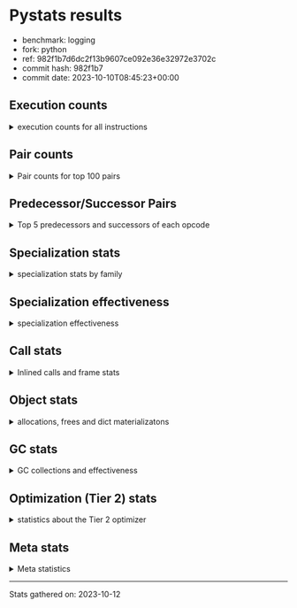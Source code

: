 
# Pystats results

- benchmark: logging
- fork: python
- ref: 982f1b7d6dc2f13b9607ce092e36e32972e3702c
- commit hash: 982f1b7
- commit date: 2023-10-10T08:45:23+00:00

## Execution counts

<details>
<summary> execution counts for all instructions </summary>

|Name | Count | Self | Cumulative | Miss ratio | 
|---|---:|---:|---:|---:|
| LOAD_FAST | 435,611,640 | 22.6% | 22.6% |  |
| POP_JUMP_IF_FALSE | 126,566,580 | 6.6% | 29.2% |  |
| RESUME_CHECK | 122,266,140 | 6.3% | 35.5% |  |
| LOAD_ATTR_INSTANCE_VALUE | 116,145,000 | 6.0% | 41.6% | 1.1% |
| TO_BOOL_BOOL | 108,748,800 | 5.6% | 47.2% |  |
| LOAD_ATTR_METHOD_WITH_VALUES | 101,990,400 | 5.3% | 52.5% |  |
| LOAD_GLOBAL_MODULE | 93,389,700 | 4.9% | 57.4% |  |
| CALL_PY_EXACT_ARGS | 77,414,580 | 4.0% | 61.4% |  |
| RETURN_VALUE | 73,113,960 | 3.8% | 65.2% |  |
| STORE_FAST | 59,966,340 | 3.1% | 68.3% |  |
| CALL | 56,540,480 | 2.9% | 71.2% |  |
| POP_TOP | 56,525,520 | 2.9% | 74.2% |  |
| LOAD_CONST | 50,381,160 | 2.6% | 76.8% |  |
| RETURN_CONST | 49,152,180 | 2.6% | 79.3% |  |
| NOP | 46,694,580 | 2.4% | 81.8% |  |
| BINARY_SUBSCR_DICT | 41,779,200 | 2.2% | 83.9% |  |
| LOAD_FAST_LOAD_FAST | 35,020,800 | 1.8% | 85.8% |  |
| LOAD_ATTR_MODULE | 29,491,680 | 1.5% | 87.3% |  |
| STORE_ATTR_INSTANCE_VALUE | 27,033,600 | 1.4% | 88.7% |  |
| LOAD_ATTR | 19,666,260 | 1.0% | 89.7% |  |
| PUSH_NULL | 14,746,500 | 0.8% | 90.5% |  |
| LOAD_GLOBAL_BUILTIN | 14,745,960 | 0.8% | 91.2% |  |
| POP_JUMP_IF_TRUE | 13,516,800 | 0.7% | 92.0% |  |
| COMPARE_OP_INT | 11,673,780 | 0.6% | 92.6% |  |
| TO_BOOL_NONE | 11,059,200 | 0.6% | 93.1% |  |
| LOAD_ATTR_METHOD_NO_DICT | 8,601,720 | 0.4% | 93.6% |  |
| JUMP_BACKWARD | 7,741,440 | 0.4% | 94.0% |  |
| BINARY_OP | 6,760,260 | 0.4% | 94.3% |  |
| COPY | 6,144,000 | 0.3% | 94.7% |  |
| CALL_BUILTIN_FAST_WITH_KEYWORDS | 6,144,000 | 0.3% | 95.0% |  |
| CALL_ISINSTANCE | 5,529,600 | 0.3% | 95.3% |  |
| TO_BOOL_ALWAYS_TRUE | 4,915,200 | 0.3% | 95.5% |  |
| POP_JUMP_IF_NOT_NONE | 4,915,200 | 0.3% | 95.8% |  |
| JUMP_FORWARD | 4,915,200 | 0.3% | 96.0% |  |
| FOR_ITER_LIST | 4,915,200 | 0.3% | 96.3% |  |
| COMPARE_OP_STR | 4,915,200 | 0.3% | 96.5% |  |
| BINARY_SLICE | 4,915,200 | 0.3% | 96.8% |  |
| BINARY_OP_ADD_INT | 4,915,200 | 0.3% | 97.0% |  |
| CALL_BUILTIN_FAST | 4,300,800 | 0.2% | 97.3% |  |
| FOR_ITER_RANGE | 4,055,220 | 0.2% | 97.5% |  |
| CALL_METHOD_DESCRIPTOR_FAST | 3,686,760 | 0.2% | 97.7% |  |
| GET_ITER | 3,686,580 | 0.2% | 97.9% |  |
| POP_JUMP_IF_NONE | 3,686,400 | 0.2% | 98.1% |  |
| BUILD_TUPLE | 3,686,400 | 0.2% | 98.2% |  |
| INTERPRETER_EXIT | 3,072,000 | 0.2% | 98.4% |  |
| TO_BOOL | 2,458,240 | 0.1% | 98.5% |  |
| LOAD_ATTR_METHOD_LAZY_DICT | 2,458,140 | 0.1% | 98.7% |  |
| STORE_FAST_STORE_FAST | 2,457,600 | 0.1% | 98.8% |  |
| LOAD_ATTR_NONDESCRIPTOR_WITH_VALUES | 2,457,600 | 0.1% | 98.9% |  |
| BEFORE_WITH | 2,457,600 | 0.1% | 99.0% |  |
| BINARY_SUBSCR_TUPLE_INT | 1,843,200 | 0.1% | 99.1% |  |
| CALL_METHOD_DESCRIPTOR_NOARGS | 1,252,620 | 0.1% | 99.2% | 100.0% |
| CALL_FUNCTION_EX | 1,229,160 | 0.1% | 99.3% |  |
| BINARY_OP_SUBTRACT_FLOAT | 1,228,980 | 0.1% | 99.3% |  |
| UNPACK_SEQUENCE_TUPLE | 1,228,800 | 0.1% | 99.4% |  |
| TO_BOOL_STR | 1,228,800 | 0.1% | 99.5% |  |
| LOAD_ATTR_PROPERTY | 1,228,800 | 0.1% | 99.5% |  |
| DICT_MERGE | 1,228,800 | 0.1% | 99.6% |  |
| CONTAINS_OP | 1,228,800 | 0.1% | 99.6% |  |
| CALL_STR_1 | 1,228,800 | 0.1% | 99.7% |  |
| CALL_METHOD_DESCRIPTOR_O | 1,228,800 | 0.1% | 99.8% |  |
| BUILD_MAP | 1,228,800 | 0.1% | 99.8% |  |
| BINARY_OP_SUBTRACT_INT | 1,228,800 | 0.1% | 99.9% |  |
| BINARY_OP_ADD_UNICODE | 1,228,800 | 0.1% | 100.0% |  |
| CALL_LEN | 614,580 | 0.0% | 100.0% |  |
| LOAD_DEREF | 540 | 0.0% | 100.0% |  |
| LOAD_GLOBAL | 500 | 0.0% | 100.0% |  |
| LIST_EXTEND | 180 | 0.0% | 100.0% |  |
| COPY_FREE_VARS | 180 | 0.0% | 100.0% |  |
| CALL_INTRINSIC_1 | 180 | 0.0% | 100.0% |  |
| CALL_BUILTIN_CLASS | 180 | 0.0% | 100.0% |  |
| BUILD_LIST | 180 | 0.0% | 100.0% |  |
| CALL_METHOD_DESCRIPTOR_FAST_WITH_KEYWORDS | 120 | 0.0% | 100.0% |  |
| BINARY_OP_MULTIPLY_INT | 120 | 0.0% | 100.0% |  |
| COMPARE_OP | 60 | 0.0% | 100.0% |  |


</details>

## Pair counts

<details>
<summary> Pair counts for top 100 pairs </summary>

|Pair | Count | Self | Cumulative | 
|---|---:|---:|---:|
| LOAD_FAST LOAD_ATTR_INSTANCE_VALUE | 115,507,200 | 6.0% | 6.0% |
| LOAD_FAST LOAD_ATTR_METHOD_WITH_VALUES | 99,532,800 | 5.2% | 11.2% |
| RESUME_CHECK LOAD_FAST | 98,304,180 | 5.1% | 16.3% |
| TO_BOOL_BOOL POP_JUMP_IF_FALSE | 97,689,600 | 5.1% | 21.3% |
| CALL_PY_EXACT_ARGS RESUME_CHECK | 77,414,580 | 4.0% | 25.4% |
| LOAD_ATTR_METHOD_WITH_VALUES LOAD_FAST | 54,681,600 | 2.8% | 28.2% |
| LOAD_FAST CALL | 46,080,160 | 2.4% | 30.6% |
| RETURN_CONST POP_TOP | 45,465,780 | 2.4% | 33.0% |
| RETURN_VALUE TO_BOOL_BOOL | 45,465,600 | 2.4% | 35.3% |
| NOP LOAD_FAST | 44,236,800 | 2.3% | 37.6% |
| POP_JUMP_IF_FALSE RETURN_CONST | 43,008,000 | 2.2% | 39.9% |
| LOAD_ATTR_INSTANCE_VALUE TO_BOOL_BOOL | 43,008,000 | 2.2% | 42.1% |
| LOAD_ATTR_INSTANCE_VALUE LOAD_FAST | 43,008,000 | 2.2% | 44.3% |
| POP_JUMP_IF_FALSE NOP | 41,779,200 | 2.2% | 46.5% |
| LOAD_GLOBAL_MODULE CALL_PY_EXACT_ARGS | 41,779,200 | 2.2% | 48.7% |
| BINARY_SUBSCR_DICT RETURN_VALUE | 41,779,200 | 2.2% | 50.8% |
| POP_TOP LOAD_FAST | 41,410,740 | 2.2% | 53.0% |
| LOAD_FAST BINARY_SUBSCR_DICT | 40,550,400 | 2.1% | 55.1% |
| LOAD_ATTR_METHOD_WITH_VALUES LOAD_GLOBAL_MODULE | 40,550,400 | 2.1% | 57.2% |
| CALL RESUME_CHECK | 40,550,400 | 2.1% | 59.3% |
| STORE_FAST LOAD_FAST | 39,076,140 | 2.0% | 61.3% |
| POP_JUMP_IF_FALSE LOAD_FAST | 25,190,580 | 1.3% | 62.6% |
| LOAD_GLOBAL_MODULE LOAD_ATTR_MODULE | 22,733,100 | 1.2% | 63.8% |
| LOAD_FAST CALL_PY_EXACT_ARGS | 22,118,520 | 1.1% | 65.0% |
| RESUME_CHECK LOAD_GLOBAL_MODULE | 16,588,920 | 0.9% | 65.8% |
| LOAD_FAST LOAD_ATTR | 15,974,580 | 0.8% | 66.7% |
| LOAD_FAST STORE_ATTR_INSTANCE_VALUE | 14,745,600 | 0.8% | 67.4% |
| LOAD_ATTR_MODULE PUSH_NULL | 13,517,280 | 0.7% | 68.1% |
| LOAD_FAST LOAD_CONST | 12,902,520 | 0.7% | 68.8% |
| LOAD_FAST_LOAD_FAST STORE_ATTR_INSTANCE_VALUE | 12,288,000 | 0.6% | 69.4% |
| LOAD_GLOBAL_BUILTIN LOAD_FAST | 11,059,560 | 0.6% | 70.0% |
| TO_BOOL_NONE POP_JUMP_IF_FALSE | 11,059,200 | 0.6% | 70.6% |
| TO_BOOL_BOOL POP_JUMP_IF_TRUE | 11,059,200 | 0.6% | 71.2% |
| RETURN_VALUE STORE_FAST | 11,059,200 | 0.6% | 71.7% |
| STORE_ATTR_INSTANCE_VALUE LOAD_FAST_LOAD_FAST | 9,830,400 | 0.5% | 72.2% |
| COMPARE_OP_INT POP_JUMP_IF_FALSE | 9,216,180 | 0.5% | 72.7% |
| LOAD_FAST RETURN_VALUE | 8,601,780 | 0.4% | 73.2% |
| LOAD_CONST COMPARE_OP_INT | 7,987,240 | 0.4% | 73.6% |
| STORE_FAST LOAD_GLOBAL_MODULE | 7,372,960 | 0.4% | 74.0% |
| STORE_ATTR_INSTANCE_VALUE LOAD_GLOBAL_MODULE | 7,372,800 | 0.4% | 74.3% |
| LOAD_FAST STORE_FAST | 7,372,800 | 0.4% | 74.7% |
| LOAD_CONST STORE_FAST | 7,372,800 | 0.4% | 75.1% |
| LOAD_CONST LOAD_FAST | 7,372,800 | 0.4% | 75.5% |
| LOAD_ATTR_MODULE LOAD_ATTR_MODULE | 6,758,400 | 0.4% | 75.8% |
| PUSH_NULL LOAD_FAST | 6,144,360 | 0.3% | 76.2% |
| RETURN_VALUE RETURN_VALUE | 6,144,180 | 0.3% | 76.5% |
| POP_TOP RETURN_CONST | 6,144,180 | 0.3% | 76.8% |
| LOAD_GLOBAL_MODULE LOAD_FAST | 6,144,180 | 0.3% | 77.1% |
| POP_JUMP_IF_TRUE LOAD_FAST | 6,144,000 | 0.3% | 77.4% |
| LOAD_FAST_LOAD_FAST LOAD_FAST_LOAD_FAST | 6,144,000 | 0.3% | 77.8% |
| LOAD_FAST LOAD_GLOBAL_MODULE | 6,144,000 | 0.3% | 78.1% |
| LOAD_FAST CALL_BUILTIN_FAST_WITH_KEYWORDS | 6,144,000 | 0.3% | 78.4% |
| LOAD_ATTR_MODULE LOAD_FAST | 6,144,000 | 0.3% | 78.7% |
| LOAD_ATTR_METHOD_NO_DICT LOAD_FAST | 6,144,000 | 0.3% | 79.0% |
| LOAD_ATTR STORE_FAST | 6,144,000 | 0.3% | 79.4% |
| CALL_ISINSTANCE TO_BOOL_BOOL | 5,529,600 | 0.3% | 79.6% |
| POP_TOP JUMP_BACKWARD | 5,283,840 | 0.3% | 79.9% |
| CALL STORE_FAST | 4,915,380 | 0.3% | 80.2% |
| STORE_FAST LOAD_FAST_LOAD_FAST | 4,915,200 | 0.3% | 80.4% |
| RETURN_VALUE LOAD_FAST | 4,915,200 | 0.3% | 80.7% |
| POP_JUMP_IF_NOT_NONE LOAD_FAST | 4,915,200 | 0.3% | 80.9% |
| POP_JUMP_IF_FALSE LOAD_GLOBAL_MODULE | 4,915,200 | 0.3% | 81.2% |
| LOAD_GLOBAL_MODULE TO_BOOL_BOOL | 4,915,200 | 0.3% | 81.5% |
| LOAD_FAST TO_BOOL_NONE | 4,915,200 | 0.3% | 81.7% |
| LOAD_FAST POP_JUMP_IF_NOT_NONE | 4,915,200 | 0.3% | 82.0% |
| LOAD_CONST LOAD_CONST | 4,915,200 | 0.3% | 82.2% |
| LOAD_CONST BINARY_OP_ADD_INT | 4,915,200 | 0.3% | 82.5% |
| LOAD_ATTR_METHOD_WITH_VALUES CALL_PY_EXACT_ARGS | 4,915,200 | 0.3% | 82.7% |
| LOAD_ATTR_INSTANCE_VALUE TO_BOOL_NONE | 4,915,200 | 0.3% | 83.0% |
| COPY TO_BOOL_BOOL | 4,915,200 | 0.3% | 83.2% |
| JUMP_BACKWARD FOR_ITER_RANGE | 4,055,040 | 0.2% | 83.4% |
| FOR_ITER_RANGE STORE_FAST | 4,055,040 | 0.2% | 83.7% |
| LOAD_ATTR LOAD_ATTR | 3,691,400 | 0.2% | 83.9% |
| PUSH_NULL CALL | 3,686,940 | 0.2% | 84.0% |
| LOAD_CONST BINARY_OP | 3,686,440 | 0.2% | 84.2% |
| TO_BOOL_ALWAYS_TRUE POP_JUMP_IF_FALSE | 3,686,400 | 0.2% | 84.4% |
| STORE_FAST LOAD_CONST | 3,686,400 | 0.2% | 84.6% |
| STORE_ATTR_INSTANCE_VALUE LOAD_FAST | 3,686,400 | 0.2% | 84.8% |
| RESUME_CHECK NOP | 3,686,400 | 0.2% | 85.0% |
| POP_TOP LOAD_CONST | 3,686,400 | 0.2% | 85.2% |
| POP_JUMP_IF_FALSE LOAD_GLOBAL_BUILTIN | 3,686,400 | 0.2% | 85.4% |
| LOAD_GLOBAL_MODULE COMPARE_OP_STR | 3,686,400 | 0.2% | 85.6% |
| LOAD_FAST_LOAD_FAST LOAD_FAST | 3,686,400 | 0.2% | 85.8% |
| LOAD_FAST_LOAD_FAST LOAD_CONST | 3,686,400 | 0.2% | 86.0% |
| LOAD_FAST TO_BOOL_ALWAYS_TRUE | 3,686,400 | 0.2% | 86.1% |
| LOAD_FAST POP_JUMP_IF_NONE | 3,686,400 | 0.2% | 86.3% |
| LOAD_FAST LOAD_GLOBAL_BUILTIN | 3,686,400 | 0.2% | 86.5% |
| LOAD_FAST LOAD_ATTR_METHOD_NO_DICT | 3,686,400 | 0.2% | 86.7% |
| LOAD_CONST CALL_BUILTIN_FAST | 3,686,400 | 0.2% | 86.9% |
| LOAD_ATTR_INSTANCE_VALUE GET_ITER | 3,686,400 | 0.2% | 87.1% |
| LOAD_ATTR LOAD_FAST | 3,686,400 | 0.2% | 87.3% |
| LOAD_ATTR CALL_PY_EXACT_ARGS | 3,686,400 | 0.2% | 87.5% |
| GET_ITER FOR_ITER_LIST | 3,686,400 | 0.2% | 87.7% |
| FOR_ITER_LIST LOAD_FAST | 3,686,400 | 0.2% | 87.9% |
| COMPARE_OP_STR COPY | 3,686,400 | 0.2% | 88.1% |
| CALL_METHOD_DESCRIPTOR_FAST STORE_FAST | 3,686,400 | 0.2% | 88.3% |
| CALL_BUILTIN_FAST_WITH_KEYWORDS RETURN_VALUE | 3,686,400 | 0.2% | 88.4% |
| CALL LOAD_CONST | 3,686,400 | 0.2% | 88.6% |
| BINARY_OP_ADD_INT STORE_FAST | 3,686,400 | 0.2% | 88.8% |
| POP_JUMP_IF_FALSE LOAD_FAST_LOAD_FAST | 3,072,000 | 0.2% | 89.0% |


</details>

## Predecessor/Successor Pairs

<details>
<summary> Top 5 predecessors and successors of each opcode </summary>

### BINARY_SLICE

<details>
<summary> Successors and predecessors for BINARY_SLICE </summary>

|Predecessors | Count | Percentage | 
|---|---:|---:|
| LOAD_CONST | 2,457,600 | 50.0% |
| LOAD_FAST | 1,228,800 | 25.0% |
| BINARY_OP_ADD_INT | 1,228,800 | 25.0% |

|Successors | Count | Percentage | 
|---|---:|---:|
| RETURN_VALUE | 1,228,800 | 25.0% |
| LOAD_FAST_LOAD_FAST | 1,228,800 | 25.0% |
| LOAD_FAST | 1,228,800 | 25.0% |
| BUILD_TUPLE | 1,228,800 | 25.0% |


</details>

### CACHE

<details>
<summary> Successors and predecessors for CACHE </summary>

|Predecessors | Count | Percentage | 
|---|---:|---:|

|Successors | Count | Percentage | 
|---|---:|---:|
| RESUME_CHECK | 3,072,000 | 100.0% |


</details>

### BEFORE_WITH

<details>
<summary> Successors and predecessors for BEFORE_WITH </summary>

|Predecessors | Count | Percentage | 
|---|---:|---:|
| LOAD_ATTR_INSTANCE_VALUE | 2,457,600 | 100.0% |

|Successors | Count | Percentage | 
|---|---:|---:|
| POP_TOP | 2,457,600 | 100.0% |


</details>

### GET_ITER

<details>
<summary> Successors and predecessors for GET_ITER </summary>

|Predecessors | Count | Percentage | 
|---|---:|---:|
| LOAD_ATTR_INSTANCE_VALUE | 3,686,400 | 100.0% |
| LOAD_FAST | 180 | 0.0% |

|Successors | Count | Percentage | 
|---|---:|---:|
| FOR_ITER_LIST | 3,686,400 | 100.0% |
| FOR_ITER_RANGE | 180 | 0.0% |


</details>

### INTERPRETER_EXIT

<details>
<summary> Successors and predecessors for INTERPRETER_EXIT </summary>

|Predecessors | Count | Percentage | 
|---|---:|---:|
| RETURN_CONST | 2,457,600 | 80.0% |
| RETURN_VALUE | 614,400 | 20.0% |

|Successors | Count | Percentage | 
|---|---:|---:|


</details>

### NOP

<details>
<summary> Successors and predecessors for NOP </summary>

|Predecessors | Count | Percentage | 
|---|---:|---:|
| POP_JUMP_IF_FALSE | 41,779,200 | 89.5% |
| RESUME_CHECK | 3,686,400 | 7.9% |
| STORE_ATTR_INSTANCE_VALUE | 1,228,800 | 2.6% |
| POP_TOP | 180 | 0.0% |

|Successors | Count | Percentage | 
|---|---:|---:|
| LOAD_FAST | 44,236,800 | 94.7% |
| LOAD_GLOBAL_MODULE | 2,457,600 | 5.3% |
| LOAD_DEREF | 180 | 0.0% |


</details>

### POP_TOP

<details>
<summary> Successors and predecessors for POP_TOP </summary>

|Predecessors | Count | Percentage | 
|---|---:|---:|
| RETURN_CONST | 45,465,780 | 80.4% |
| CALL | 2,457,780 | 4.3% |
| BEFORE_WITH | 2,457,600 | 4.3% |
| RETURN_VALUE | 1,228,800 | 2.2% |
| POP_JUMP_IF_TRUE | 1,228,800 | 2.2% |

|Successors | Count | Percentage | 
|---|---:|---:|
| LOAD_FAST | 41,410,740 | 73.3% |
| RETURN_CONST | 6,144,180 | 10.9% |
| JUMP_BACKWARD | 5,283,840 | 9.3% |
| LOAD_CONST | 3,686,400 | 6.5% |
| NOP | 180 | 0.0% |


</details>

### PUSH_NULL

<details>
<summary> Successors and predecessors for PUSH_NULL </summary>

|Predecessors | Count | Percentage | 
|---|---:|---:|
| LOAD_ATTR_MODULE | 13,517,280 | 91.7% |
| LOAD_ATTR | 1,228,860 | 8.3% |
| LOAD_DEREF | 360 | 0.0% |

|Successors | Count | Percentage | 
|---|---:|---:|
| LOAD_FAST | 6,144,360 | 41.7% |
| CALL | 3,686,940 | 25.0% |
| LOAD_GLOBAL_MODULE | 1,228,800 | 8.3% |
| LOAD_FAST_LOAD_FAST | 1,228,800 | 8.3% |
| LOAD_CONST | 1,228,800 | 8.3% |


</details>

### RETURN_VALUE

<details>
<summary> Successors and predecessors for RETURN_VALUE </summary>

|Predecessors | Count | Percentage | 
|---|---:|---:|
| BINARY_SUBSCR_DICT | 41,779,200 | 57.1% |
| LOAD_FAST | 8,601,780 | 11.8% |
| RETURN_VALUE | 6,144,180 | 8.4% |
| CALL_BUILTIN_FAST_WITH_KEYWORDS | 3,686,400 | 5.0% |
| POP_JUMP_IF_TRUE | 2,457,600 | 3.4% |

|Successors | Count | Percentage | 
|---|---:|---:|
| TO_BOOL_BOOL | 45,465,600 | 62.2% |
| STORE_FAST | 11,059,200 | 15.1% |
| RETURN_VALUE | 6,144,180 | 8.4% |
| LOAD_FAST | 4,915,200 | 6.7% |
| UNPACK_SEQUENCE_TUPLE | 1,228,800 | 1.7% |


</details>

### TO_BOOL

<details>
<summary> Successors and predecessors for TO_BOOL </summary>

|Predecessors | Count | Percentage | 
|---|---:|---:|
| LOAD_FAST | 1,228,800 | 50.0% |
| LOAD_ATTR_INSTANCE_VALUE | 1,228,800 | 50.0% |
| TO_BOOL | 640 | 0.0% |

|Successors | Count | Percentage | 
|---|---:|---:|
| POP_JUMP_IF_FALSE | 2,457,600 | 100.0% |
| TO_BOOL | 640 | 0.0% |


</details>

### BINARY_OP

<details>
<summary> Successors and predecessors for BINARY_OP </summary>

|Predecessors | Count | Percentage | 
|---|---:|---:|
| LOAD_CONST | 3,686,440 | 54.5% |
| LOAD_FAST | 1,228,860 | 18.2% |
| CALL | 1,228,800 | 18.2% |
| LOAD_ATTR_INSTANCE_VALUE | 614,400 | 9.1% |
| BINARY_OP | 1,760 | 0.0% |

|Successors | Count | Percentage | 
|---|---:|---:|
| LOAD_FAST | 2,457,600 | 36.4% |
| RETURN_VALUE | 1,228,800 | 18.2% |
| LOAD_CONST | 1,228,800 | 18.2% |
| CALL | 1,228,800 | 18.2% |
| STORE_FAST | 614,400 | 9.1% |


</details>

### BUILD_LIST

<details>
<summary> Successors and predecessors for BUILD_LIST </summary>

|Predecessors | Count | Percentage | 
|---|---:|---:|
| LOAD_FAST | 180 | 100.0% |

|Successors | Count | Percentage | 
|---|---:|---:|
| LOAD_DEREF | 180 | 100.0% |


</details>

### BUILD_MAP

<details>
<summary> Successors and predecessors for BUILD_MAP </summary>

|Predecessors | Count | Percentage | 
|---|---:|---:|
| BUILD_TUPLE | 1,228,800 | 100.0% |

|Successors | Count | Percentage | 
|---|---:|---:|
| LOAD_FAST | 1,228,800 | 100.0% |


</details>

### BUILD_TUPLE

<details>
<summary> Successors and predecessors for BUILD_TUPLE </summary>

|Predecessors | Count | Percentage | 
|---|---:|---:|
| LOAD_FAST_LOAD_FAST | 1,228,800 | 33.3% |
| LOAD_FAST | 1,228,800 | 33.3% |
| BINARY_SLICE | 1,228,800 | 33.3% |

|Successors | Count | Percentage | 
|---|---:|---:|
| RETURN_VALUE | 2,457,600 | 66.7% |
| BUILD_MAP | 1,228,800 | 33.3% |


</details>

### CALL

<details>
<summary> Successors and predecessors for CALL </summary>

|Predecessors | Count | Percentage | 
|---|---:|---:|
| LOAD_FAST | 46,080,160 | 81.5% |
| PUSH_NULL | 3,686,940 | 6.5% |
| LOAD_CONST | 2,457,660 | 4.3% |
| LOAD_GLOBAL_MODULE | 1,228,800 | 2.2% |
| LOAD_ATTR_NONDESCRIPTOR_WITH_VALUES | 1,228,800 | 2.2% |

|Successors | Count | Percentage | 
|---|---:|---:|
| RESUME_CHECK | 40,550,400 | 71.7% |
| STORE_FAST | 4,915,380 | 8.7% |
| LOAD_CONST | 3,686,400 | 6.5% |
| POP_TOP | 2,457,780 | 4.3% |
| LOAD_FAST | 2,457,780 | 4.3% |


</details>

### CALL_FUNCTION_EX

<details>
<summary> Successors and predecessors for CALL_FUNCTION_EX </summary>

|Predecessors | Count | Percentage | 
|---|---:|---:|
| DICT_MERGE | 1,228,800 | 100.0% |
| LOAD_FAST | 180 | 0.0% |
| CALL_INTRINSIC_1 | 180 | 0.0% |

|Successors | Count | Percentage | 
|---|---:|---:|
| POP_TOP | 1,228,800 | 100.0% |
| RESUME_CHECK | 180 | 0.0% |
| COPY_FREE_VARS | 180 | 0.0% |


</details>

### CALL_INTRINSIC_1

<details>
<summary> Successors and predecessors for CALL_INTRINSIC_1 </summary>

|Predecessors | Count | Percentage | 
|---|---:|---:|
| LIST_EXTEND | 180 | 100.0% |

|Successors | Count | Percentage | 
|---|---:|---:|
| CALL_FUNCTION_EX | 180 | 100.0% |


</details>

### COMPARE_OP

<details>
<summary> Successors and predecessors for COMPARE_OP </summary>

|Predecessors | Count | Percentage | 
|---|---:|---:|
| BINARY_OP_MULTIPLY_INT | 40 | 66.7% |
| LOAD_CONST | 20 | 33.3% |

|Successors | Count | Percentage | 
|---|---:|---:|
| COMPARE_OP_INT | 60 | 100.0% |


</details>

### CONTAINS_OP

<details>
<summary> Successors and predecessors for CONTAINS_OP </summary>

|Predecessors | Count | Percentage | 
|---|---:|---:|
| LOAD_FAST | 1,228,800 | 100.0% |

|Successors | Count | Percentage | 
|---|---:|---:|
| COPY | 1,228,800 | 100.0% |


</details>

### COPY

<details>
<summary> Successors and predecessors for COPY </summary>

|Predecessors | Count | Percentage | 
|---|---:|---:|
| COMPARE_OP_STR | 3,686,400 | 60.0% |
| LOAD_ATTR_INSTANCE_VALUE | 1,228,800 | 20.0% |
| CONTAINS_OP | 1,228,800 | 20.0% |

|Successors | Count | Percentage | 
|---|---:|---:|
| TO_BOOL_BOOL | 4,915,200 | 80.0% |
| STORE_FAST | 1,228,800 | 20.0% |


</details>

### COPY_FREE_VARS

<details>
<summary> Successors and predecessors for COPY_FREE_VARS </summary>

|Predecessors | Count | Percentage | 
|---|---:|---:|
| CALL_FUNCTION_EX | 180 | 100.0% |

|Successors | Count | Percentage | 
|---|---:|---:|
| RESUME_CHECK | 180 | 100.0% |


</details>

### DICT_MERGE

<details>
<summary> Successors and predecessors for DICT_MERGE </summary>

|Predecessors | Count | Percentage | 
|---|---:|---:|
| LOAD_FAST | 1,228,800 | 100.0% |

|Successors | Count | Percentage | 
|---|---:|---:|
| CALL_FUNCTION_EX | 1,228,800 | 100.0% |


</details>

### JUMP_BACKWARD

<details>
<summary> Successors and predecessors for JUMP_BACKWARD </summary>

|Predecessors | Count | Percentage | 
|---|---:|---:|
| POP_TOP | 5,283,840 | 68.3% |
| POP_JUMP_IF_FALSE | 2,457,600 | 31.7% |

|Successors | Count | Percentage | 
|---|---:|---:|
| FOR_ITER_RANGE | 4,055,040 | 52.4% |
| LOAD_FAST | 2,457,600 | 31.7% |
| FOR_ITER_LIST | 1,228,800 | 15.9% |


</details>

### JUMP_FORWARD

<details>
<summary> Successors and predecessors for JUMP_FORWARD </summary>

|Predecessors | Count | Percentage | 
|---|---:|---:|
| STORE_ATTR_INSTANCE_VALUE | 2,457,600 | 50.0% |
| STORE_FAST_STORE_FAST | 1,228,800 | 25.0% |
| STORE_FAST | 1,228,800 | 25.0% |

|Successors | Count | Percentage | 
|---|---:|---:|
| LOAD_FAST | 2,457,600 | 50.0% |
| LOAD_GLOBAL_MODULE | 1,228,800 | 25.0% |
| LOAD_CONST | 1,228,800 | 25.0% |


</details>

### LIST_EXTEND

<details>
<summary> Successors and predecessors for LIST_EXTEND </summary>

|Predecessors | Count | Percentage | 
|---|---:|---:|
| LOAD_DEREF | 180 | 100.0% |

|Successors | Count | Percentage | 
|---|---:|---:|
| CALL_INTRINSIC_1 | 180 | 100.0% |


</details>

### LOAD_ATTR

<details>
<summary> Successors and predecessors for LOAD_ATTR </summary>

|Predecessors | Count | Percentage | 
|---|---:|---:|
| LOAD_FAST | 15,974,580 | 81.2% |
| LOAD_ATTR | 3,691,400 | 18.8% |
| LOAD_GLOBAL_MODULE | 180 | 0.0% |
| LOAD_GLOBAL | 60 | 0.0% |
| CALL_METHOD_DESCRIPTOR_NOARGS | 40 | 0.0% |

|Successors | Count | Percentage | 
|---|---:|---:|
| STORE_FAST | 6,144,000 | 31.2% |
| LOAD_ATTR | 3,691,400 | 18.8% |
| LOAD_FAST | 3,686,400 | 18.7% |
| CALL_PY_EXACT_ARGS | 3,686,400 | 18.7% |
| PUSH_NULL | 1,228,860 | 6.2% |


</details>

### LOAD_CONST

<details>
<summary> Successors and predecessors for LOAD_CONST </summary>

|Predecessors | Count | Percentage | 
|---|---:|---:|
| LOAD_FAST | 12,902,520 | 25.6% |
| LOAD_CONST | 4,915,200 | 9.8% |
| STORE_FAST | 3,686,400 | 7.3% |
| POP_TOP | 3,686,400 | 7.3% |
| LOAD_FAST_LOAD_FAST | 3,686,400 | 7.3% |

|Successors | Count | Percentage | 
|---|---:|---:|
| COMPARE_OP_INT | 7,987,240 | 15.9% |
| STORE_FAST | 7,372,800 | 14.6% |
| LOAD_FAST | 7,372,800 | 14.6% |
| LOAD_CONST | 4,915,200 | 9.8% |
| BINARY_OP_ADD_INT | 4,915,200 | 9.8% |


</details>

### LOAD_DEREF

<details>
<summary> Successors and predecessors for LOAD_DEREF </summary>

|Predecessors | Count | Percentage | 
|---|---:|---:|
| RESUME_CHECK | 180 | 33.3% |
| NOP | 180 | 33.3% |
| BUILD_LIST | 180 | 33.3% |

|Successors | Count | Percentage | 
|---|---:|---:|
| PUSH_NULL | 360 | 66.7% |
| LIST_EXTEND | 180 | 33.3% |


</details>

### LOAD_FAST

<details>
<summary> Successors and predecessors for LOAD_FAST </summary>

|Predecessors | Count | Percentage | 
|---|---:|---:|
| RESUME_CHECK | 98,304,180 | 22.6% |
| LOAD_ATTR_METHOD_WITH_VALUES | 54,681,600 | 12.6% |
| NOP | 44,236,800 | 10.2% |
| LOAD_ATTR_INSTANCE_VALUE | 43,008,000 | 9.9% |
| POP_TOP | 41,410,740 | 9.5% |

|Successors | Count | Percentage | 
|---|---:|---:|
| LOAD_ATTR_INSTANCE_VALUE | 115,507,200 | 26.5% |
| LOAD_ATTR_METHOD_WITH_VALUES | 99,532,800 | 22.8% |
| CALL | 46,080,160 | 10.6% |
| BINARY_SUBSCR_DICT | 40,550,400 | 9.3% |
| CALL_PY_EXACT_ARGS | 22,118,520 | 5.1% |


</details>

### LOAD_FAST_LOAD_FAST

<details>
<summary> Successors and predecessors for LOAD_FAST_LOAD_FAST </summary>

|Predecessors | Count | Percentage | 
|---|---:|---:|
| STORE_ATTR_INSTANCE_VALUE | 9,830,400 | 28.1% |
| LOAD_FAST_LOAD_FAST | 6,144,000 | 17.5% |
| STORE_FAST | 4,915,200 | 14.0% |
| POP_JUMP_IF_FALSE | 3,072,000 | 8.8% |
| LOAD_GLOBAL_MODULE | 3,072,000 | 8.8% |

|Successors | Count | Percentage | 
|---|---:|---:|
| STORE_ATTR_INSTANCE_VALUE | 12,288,000 | 35.1% |
| LOAD_FAST_LOAD_FAST | 6,144,000 | 17.5% |
| LOAD_FAST | 3,686,400 | 10.5% |
| LOAD_CONST | 3,686,400 | 10.5% |
| COMPARE_OP_INT | 2,457,600 | 7.0% |


</details>

### LOAD_GLOBAL

<details>
<summary> Successors and predecessors for LOAD_GLOBAL </summary>

|Predecessors | Count | Percentage | 
|---|---:|---:|
| STORE_FAST | 200 | 40.0% |
| RETURN_VALUE | 120 | 24.0% |
| RESUME_CHECK | 60 | 12.0% |
| POP_TOP | 60 | 12.0% |
| FOR_ITER_RANGE | 60 | 12.0% |

|Successors | Count | Percentage | 
|---|---:|---:|
| LOAD_GLOBAL_MODULE | 320 | 64.0% |
| LOAD_GLOBAL_BUILTIN | 120 | 24.0% |
| LOAD_ATTR | 60 | 12.0% |


</details>

### POP_JUMP_IF_FALSE

<details>
<summary> Successors and predecessors for POP_JUMP_IF_FALSE </summary>

|Predecessors | Count | Percentage | 
|---|---:|---:|
| TO_BOOL_BOOL | 97,689,600 | 77.2% |
| TO_BOOL_NONE | 11,059,200 | 8.7% |
| COMPARE_OP_INT | 9,216,180 | 7.3% |
| TO_BOOL_ALWAYS_TRUE | 3,686,400 | 2.9% |
| TO_BOOL | 2,457,600 | 1.9% |

|Successors | Count | Percentage | 
|---|---:|---:|
| RETURN_CONST | 43,008,000 | 34.0% |
| NOP | 41,779,200 | 33.0% |
| LOAD_FAST | 25,190,580 | 19.9% |
| LOAD_GLOBAL_MODULE | 4,915,200 | 3.9% |
| LOAD_GLOBAL_BUILTIN | 3,686,400 | 2.9% |


</details>

### POP_JUMP_IF_NONE

<details>
<summary> Successors and predecessors for POP_JUMP_IF_NONE </summary>

|Predecessors | Count | Percentage | 
|---|---:|---:|
| LOAD_FAST | 3,686,400 | 100.0% |

|Successors | Count | Percentage | 
|---|---:|---:|
| LOAD_FAST | 2,457,600 | 66.7% |
| LOAD_GLOBAL_MODULE | 1,228,800 | 33.3% |


</details>

### POP_JUMP_IF_NOT_NONE

<details>
<summary> Successors and predecessors for POP_JUMP_IF_NOT_NONE </summary>

|Predecessors | Count | Percentage | 
|---|---:|---:|
| LOAD_FAST | 4,915,200 | 100.0% |

|Successors | Count | Percentage | 
|---|---:|---:|
| LOAD_FAST | 4,915,200 | 100.0% |


</details>

### POP_JUMP_IF_TRUE

<details>
<summary> Successors and predecessors for POP_JUMP_IF_TRUE </summary>

|Predecessors | Count | Percentage | 
|---|---:|---:|
| TO_BOOL_BOOL | 11,059,200 | 81.8% |
| TO_BOOL_ALWAYS_TRUE | 1,228,800 | 9.1% |
| COMPARE_OP_INT | 1,228,800 | 9.1% |

|Successors | Count | Percentage | 
|---|---:|---:|
| LOAD_FAST | 6,144,000 | 45.5% |
| RETURN_VALUE | 2,457,600 | 18.2% |
| LOAD_CONST | 2,457,600 | 18.2% |
| POP_TOP | 1,228,800 | 9.1% |
| LOAD_GLOBAL_BUILTIN | 1,228,800 | 9.1% |


</details>

### RETURN_CONST

<details>
<summary> Successors and predecessors for RETURN_CONST </summary>

|Predecessors | Count | Percentage | 
|---|---:|---:|
| POP_JUMP_IF_FALSE | 43,008,000 | 87.5% |
| POP_TOP | 6,144,180 | 12.5% |

|Successors | Count | Percentage | 
|---|---:|---:|
| POP_TOP | 45,465,780 | 92.5% |
| INTERPRETER_EXIT | 2,457,600 | 5.0% |
| STORE_FAST | 1,228,800 | 2.5% |


</details>

### STORE_FAST

<details>
<summary> Successors and predecessors for STORE_FAST </summary>

|Predecessors | Count | Percentage | 
|---|---:|---:|
| RETURN_VALUE | 11,059,200 | 18.4% |
| LOAD_FAST | 7,372,800 | 12.3% |
| LOAD_CONST | 7,372,800 | 12.3% |
| LOAD_ATTR | 6,144,000 | 10.2% |
| CALL | 4,915,380 | 8.2% |

|Successors | Count | Percentage | 
|---|---:|---:|
| LOAD_FAST | 39,076,140 | 65.2% |
| LOAD_GLOBAL_MODULE | 7,372,960 | 12.3% |
| LOAD_FAST_LOAD_FAST | 4,915,200 | 8.2% |
| LOAD_CONST | 3,686,400 | 6.1% |
| LOAD_GLOBAL_BUILTIN | 2,457,840 | 4.1% |


</details>

### STORE_FAST_STORE_FAST

<details>
<summary> Successors and predecessors for STORE_FAST_STORE_FAST </summary>

|Predecessors | Count | Percentage | 
|---|---:|---:|
| UNPACK_SEQUENCE_TUPLE | 1,228,800 | 50.0% |
| STORE_FAST_STORE_FAST | 1,228,800 | 50.0% |

|Successors | Count | Percentage | 
|---|---:|---:|
| STORE_FAST_STORE_FAST | 1,228,800 | 50.0% |
| JUMP_FORWARD | 1,228,800 | 50.0% |


</details>

### BINARY_OP_ADD_INT

<details>
<summary> Successors and predecessors for BINARY_OP_ADD_INT </summary>

|Predecessors | Count | Percentage | 
|---|---:|---:|
| LOAD_CONST | 4,915,200 | 100.0% |

|Successors | Count | Percentage | 
|---|---:|---:|
| STORE_FAST | 3,686,400 | 75.0% |
| BINARY_SLICE | 1,228,800 | 25.0% |


</details>

### BINARY_OP_ADD_UNICODE

<details>
<summary> Successors and predecessors for BINARY_OP_ADD_UNICODE </summary>

|Predecessors | Count | Percentage | 
|---|---:|---:|
| LOAD_ATTR_NONDESCRIPTOR_WITH_VALUES | 1,228,800 | 100.0% |

|Successors | Count | Percentage | 
|---|---:|---:|
| CALL_METHOD_DESCRIPTOR_O | 1,228,800 | 100.0% |


</details>

### BINARY_OP_MULTIPLY_INT

<details>
<summary> Successors and predecessors for BINARY_OP_MULTIPLY_INT </summary>

|Predecessors | Count | Percentage | 
|---|---:|---:|
| LOAD_CONST | 80 | 66.7% |
| BINARY_OP | 40 | 33.3% |

|Successors | Count | Percentage | 
|---|---:|---:|
| COMPARE_OP_INT | 80 | 66.7% |
| COMPARE_OP | 40 | 33.3% |


</details>

### BINARY_OP_SUBTRACT_FLOAT

<details>
<summary> Successors and predecessors for BINARY_OP_SUBTRACT_FLOAT </summary>

|Predecessors | Count | Percentage | 
|---|---:|---:|
| LOAD_GLOBAL_MODULE | 1,228,800 | 100.0% |
| LOAD_FAST | 120 | 0.0% |
| BINARY_OP | 60 | 0.0% |

|Successors | Count | Percentage | 
|---|---:|---:|
| LOAD_CONST | 1,228,800 | 100.0% |
| STORE_FAST | 180 | 0.0% |


</details>

### BINARY_OP_SUBTRACT_INT

<details>
<summary> Successors and predecessors for BINARY_OP_SUBTRACT_INT </summary>

|Predecessors | Count | Percentage | 
|---|---:|---:|
| LOAD_CONST | 1,228,800 | 100.0% |

|Successors | Count | Percentage | 
|---|---:|---:|
| STORE_FAST | 1,228,800 | 100.0% |


</details>

### BINARY_SUBSCR_DICT

<details>
<summary> Successors and predecessors for BINARY_SUBSCR_DICT </summary>

|Predecessors | Count | Percentage | 
|---|---:|---:|
| LOAD_FAST | 40,550,400 | 97.1% |
| CALL | 1,228,800 | 2.9% |

|Successors | Count | Percentage | 
|---|---:|---:|
| RETURN_VALUE | 41,779,200 | 100.0% |


</details>

### BINARY_SUBSCR_TUPLE_INT

<details>
<summary> Successors and predecessors for BINARY_SUBSCR_TUPLE_INT </summary>

|Predecessors | Count | Percentage | 
|---|---:|---:|
| LOAD_CONST | 1,843,200 | 100.0% |

|Successors | Count | Percentage | 
|---|---:|---:|
| LOAD_FAST | 1,228,800 | 66.7% |
| LOAD_GLOBAL_MODULE | 614,400 | 33.3% |


</details>

### CALL_BUILTIN_CLASS

<details>
<summary> Successors and predecessors for CALL_BUILTIN_CLASS </summary>

|Predecessors | Count | Percentage | 
|---|---:|---:|
| LOAD_FAST | 120 | 66.7% |
| CALL | 60 | 33.3% |

|Successors | Count | Percentage | 
|---|---:|---:|
| STORE_FAST | 180 | 100.0% |


</details>

### CALL_BUILTIN_FAST

<details>
<summary> Successors and predecessors for CALL_BUILTIN_FAST </summary>

|Predecessors | Count | Percentage | 
|---|---:|---:|
| LOAD_CONST | 3,686,400 | 85.7% |
| LOAD_FAST_LOAD_FAST | 614,400 | 14.3% |

|Successors | Count | Percentage | 
|---|---:|---:|
| TO_BOOL_BOOL | 2,457,600 | 57.1% |
| RETURN_VALUE | 1,843,200 | 42.9% |


</details>

### CALL_BUILTIN_FAST_WITH_KEYWORDS

<details>
<summary> Successors and predecessors for CALL_BUILTIN_FAST_WITH_KEYWORDS </summary>

|Predecessors | Count | Percentage | 
|---|---:|---:|
| LOAD_FAST | 6,144,000 | 100.0% |

|Successors | Count | Percentage | 
|---|---:|---:|
| RETURN_VALUE | 3,686,400 | 60.0% |
| STORE_FAST | 2,457,600 | 40.0% |


</details>

### CALL_ISINSTANCE

<details>
<summary> Successors and predecessors for CALL_ISINSTANCE </summary>

|Predecessors | Count | Percentage | 
|---|---:|---:|
| LOAD_GLOBAL_MODULE | 2,457,600 | 44.4% |
| LOAD_GLOBAL_BUILTIN | 2,457,600 | 44.4% |
| LOAD_ATTR_MODULE | 614,400 | 11.1% |

|Successors | Count | Percentage | 
|---|---:|---:|
| TO_BOOL_BOOL | 5,529,600 | 100.0% |


</details>

### CALL_LEN

<details>
<summary> Successors and predecessors for CALL_LEN </summary>

|Predecessors | Count | Percentage | 
|---|---:|---:|
| LOAD_FAST | 614,480 | 100.0% |
| CALL | 60 | 0.0% |
| CALL_METHOD_DESCRIPTOR_NOARGS | 40 | 0.0% |

|Successors | Count | Percentage | 
|---|---:|---:|
| LOAD_CONST | 614,460 | 100.0% |
| LOAD_FAST | 120 | 0.0% |


</details>

### CALL_METHOD_DESCRIPTOR_FAST

<details>
<summary> Successors and predecessors for CALL_METHOD_DESCRIPTOR_FAST </summary>

|Predecessors | Count | Percentage | 
|---|---:|---:|
| LOAD_CONST | 2,457,720 | 66.7% |
| LOAD_FAST | 1,228,800 | 33.3% |
| LOAD_ATTR_METHOD_LAZY_DICT | 120 | 0.0% |
| CALL | 120 | 0.0% |

|Successors | Count | Percentage | 
|---|---:|---:|
| STORE_FAST | 3,686,400 | 100.0% |
| POP_TOP | 360 | 0.0% |


</details>

### CALL_METHOD_DESCRIPTOR_FAST_WITH_KEYWORDS

<details>
<summary> Successors and predecessors for CALL_METHOD_DESCRIPTOR_FAST_WITH_KEYWORDS </summary>

|Predecessors | Count | Percentage | 
|---|---:|---:|
| LOAD_ATTR_METHOD_NO_DICT | 80 | 66.7% |
| CALL | 40 | 33.3% |

|Successors | Count | Percentage | 
|---|---:|---:|
| STORE_FAST | 120 | 100.0% |


</details>

### CALL_METHOD_DESCRIPTOR_NOARGS

<details>
<summary> Successors and predecessors for CALL_METHOD_DESCRIPTOR_NOARGS </summary>

|Predecessors | Count | Percentage | 
|---|---:|---:|
| LOAD_ATTR_METHOD_LAZY_DICT | 1,228,920 | 98.1% |
| CALL_METHOD_DESCRIPTOR_NOARGS | 23,640 | 1.9% |
| CALL | 60 | 0.0% |

|Successors | Count | Percentage | 
|---|---:|---:|
| POP_TOP | 1,228,800 | 98.1% |
| CALL_METHOD_DESCRIPTOR_NOARGS | 23,640 | 1.9% |
| LOAD_ATTR_METHOD_NO_DICT | 80 | 0.0% |
| LOAD_ATTR | 40 | 0.0% |
| CALL_LEN | 40 | 0.0% |


</details>

### CALL_METHOD_DESCRIPTOR_O

<details>
<summary> Successors and predecessors for CALL_METHOD_DESCRIPTOR_O </summary>

|Predecessors | Count | Percentage | 
|---|---:|---:|
| BINARY_OP_ADD_UNICODE | 1,228,800 | 100.0% |

|Successors | Count | Percentage | 
|---|---:|---:|
| POP_TOP | 1,228,800 | 100.0% |


</details>

### CALL_PY_EXACT_ARGS

<details>
<summary> Successors and predecessors for CALL_PY_EXACT_ARGS </summary>

|Predecessors | Count | Percentage | 
|---|---:|---:|
| LOAD_GLOBAL_MODULE | 41,779,200 | 54.0% |
| LOAD_FAST | 22,118,520 | 28.6% |
| LOAD_ATTR_METHOD_WITH_VALUES | 4,915,200 | 6.3% |
| LOAD_ATTR | 3,686,400 | 4.8% |
| LOAD_FAST_LOAD_FAST | 2,457,600 | 3.2% |

|Successors | Count | Percentage | 
|---|---:|---:|
| RESUME_CHECK | 77,414,580 | 100.0% |


</details>

### CALL_STR_1

<details>
<summary> Successors and predecessors for CALL_STR_1 </summary>

|Predecessors | Count | Percentage | 
|---|---:|---:|
| LOAD_ATTR_INSTANCE_VALUE | 1,228,800 | 100.0% |

|Successors | Count | Percentage | 
|---|---:|---:|
| STORE_FAST | 1,228,800 | 100.0% |


</details>

### COMPARE_OP_INT

<details>
<summary> Successors and predecessors for COMPARE_OP_INT </summary>

|Predecessors | Count | Percentage | 
|---|---:|---:|
| LOAD_CONST | 7,987,240 | 68.4% |
| LOAD_FAST_LOAD_FAST | 2,457,600 | 21.1% |
| LOAD_ATTR_INSTANCE_VALUE | 1,228,800 | 10.5% |
| BINARY_OP_MULTIPLY_INT | 80 | 0.0% |
| COMPARE_OP | 60 | 0.0% |

|Successors | Count | Percentage | 
|---|---:|---:|
| POP_JUMP_IF_FALSE | 9,216,180 | 78.9% |
| RETURN_VALUE | 1,228,800 | 10.5% |
| POP_JUMP_IF_TRUE | 1,228,800 | 10.5% |


</details>

### COMPARE_OP_STR

<details>
<summary> Successors and predecessors for COMPARE_OP_STR </summary>

|Predecessors | Count | Percentage | 
|---|---:|---:|
| LOAD_GLOBAL_MODULE | 3,686,400 | 75.0% |
| LOAD_FAST | 1,228,800 | 25.0% |

|Successors | Count | Percentage | 
|---|---:|---:|
| COPY | 3,686,400 | 75.0% |
| POP_JUMP_IF_FALSE | 1,228,800 | 25.0% |


</details>

### FOR_ITER_LIST

<details>
<summary> Successors and predecessors for FOR_ITER_LIST </summary>

|Predecessors | Count | Percentage | 
|---|---:|---:|
| GET_ITER | 3,686,400 | 75.0% |
| JUMP_BACKWARD | 1,228,800 | 25.0% |

|Successors | Count | Percentage | 
|---|---:|---:|
| LOAD_FAST | 3,686,400 | 75.0% |
| STORE_FAST | 1,228,800 | 25.0% |


</details>

### FOR_ITER_RANGE

<details>
<summary> Successors and predecessors for FOR_ITER_RANGE </summary>

|Predecessors | Count | Percentage | 
|---|---:|---:|
| JUMP_BACKWARD | 4,055,040 | 100.0% |
| GET_ITER | 180 | 0.0% |

|Successors | Count | Percentage | 
|---|---:|---:|
| STORE_FAST | 4,055,040 | 100.0% |
| LOAD_GLOBAL_MODULE | 120 | 0.0% |
| LOAD_GLOBAL | 60 | 0.0% |


</details>

### LOAD_ATTR_INSTANCE_VALUE

<details>
<summary> Successors and predecessors for LOAD_ATTR_INSTANCE_VALUE </summary>

|Predecessors | Count | Percentage | 
|---|---:|---:|
| LOAD_FAST | 115,507,200 | 99.5% |
| LOAD_FAST_LOAD_FAST | 614,400 | 0.5% |
| LOAD_ATTR_INSTANCE_VALUE | 23,400 | 0.0% |

|Successors | Count | Percentage | 
|---|---:|---:|
| TO_BOOL_BOOL | 43,008,000 | 37.0% |
| LOAD_FAST | 43,008,000 | 37.0% |
| TO_BOOL_NONE | 4,915,200 | 4.2% |
| GET_ITER | 3,686,400 | 3.2% |
| LOAD_ATTR_METHOD_WITH_VALUES | 2,457,600 | 2.1% |


</details>

### LOAD_ATTR_METHOD_LAZY_DICT

<details>
<summary> Successors and predecessors for LOAD_ATTR_METHOD_LAZY_DICT </summary>

|Predecessors | Count | Percentage | 
|---|---:|---:|
| LOAD_FAST | 1,229,160 | 50.0% |
| LOAD_ATTR_INSTANCE_VALUE | 1,228,800 | 50.0% |
| LOAD_ATTR | 180 | 0.0% |

|Successors | Count | Percentage | 
|---|---:|---:|
| CALL_METHOD_DESCRIPTOR_NOARGS | 1,228,920 | 50.0% |
| LOAD_FAST_LOAD_FAST | 1,228,800 | 50.0% |
| LOAD_CONST | 180 | 0.0% |
| CALL_METHOD_DESCRIPTOR_FAST | 120 | 0.0% |
| CALL | 120 | 0.0% |


</details>

### LOAD_ATTR_METHOD_NO_DICT

<details>
<summary> Successors and predecessors for LOAD_ATTR_METHOD_NO_DICT </summary>

|Predecessors | Count | Percentage | 
|---|---:|---:|
| LOAD_FAST | 3,686,400 | 42.9% |
| LOAD_ATTR_MODULE | 2,457,600 | 28.6% |
| LOAD_GLOBAL_MODULE | 1,228,800 | 14.3% |
| LOAD_ATTR_INSTANCE_VALUE | 1,228,800 | 14.3% |
| CALL_METHOD_DESCRIPTOR_NOARGS | 80 | 0.0% |

|Successors | Count | Percentage | 
|---|---:|---:|
| LOAD_FAST | 6,144,000 | 71.4% |
| LOAD_CONST | 2,457,600 | 28.6% |
| CALL_METHOD_DESCRIPTOR_FAST_WITH_KEYWORDS | 80 | 0.0% |
| CALL | 40 | 0.0% |


</details>

### LOAD_ATTR_METHOD_WITH_VALUES

<details>
<summary> Successors and predecessors for LOAD_ATTR_METHOD_WITH_VALUES </summary>

|Predecessors | Count | Percentage | 
|---|---:|---:|
| LOAD_FAST | 99,532,800 | 97.6% |
| LOAD_ATTR_INSTANCE_VALUE | 2,457,600 | 2.4% |

|Successors | Count | Percentage | 
|---|---:|---:|
| LOAD_FAST | 54,681,600 | 53.6% |
| LOAD_GLOBAL_MODULE | 40,550,400 | 39.8% |
| CALL_PY_EXACT_ARGS | 4,915,200 | 4.8% |
| LOAD_FAST_LOAD_FAST | 1,843,200 | 1.8% |


</details>

### LOAD_ATTR_MODULE

<details>
<summary> Successors and predecessors for LOAD_ATTR_MODULE </summary>

|Predecessors | Count | Percentage | 
|---|---:|---:|
| LOAD_GLOBAL_MODULE | 22,733,100 | 77.1% |
| LOAD_ATTR_MODULE | 6,758,400 | 22.9% |
| LOAD_ATTR | 180 | 0.0% |

|Successors | Count | Percentage | 
|---|---:|---:|
| PUSH_NULL | 13,517,280 | 45.8% |
| LOAD_ATTR_MODULE | 6,758,400 | 22.9% |
| LOAD_FAST | 6,144,000 | 20.8% |
| LOAD_ATTR_METHOD_NO_DICT | 2,457,600 | 8.3% |
| CALL_ISINSTANCE | 614,400 | 2.1% |


</details>

### LOAD_ATTR_NONDESCRIPTOR_WITH_VALUES

<details>
<summary> Successors and predecessors for LOAD_ATTR_NONDESCRIPTOR_WITH_VALUES </summary>

|Predecessors | Count | Percentage | 
|---|---:|---:|
| LOAD_FAST_LOAD_FAST | 1,228,800 | 50.0% |
| LOAD_FAST | 1,228,800 | 50.0% |

|Successors | Count | Percentage | 
|---|---:|---:|
| CALL | 1,228,800 | 50.0% |
| BINARY_OP_ADD_UNICODE | 1,228,800 | 50.0% |


</details>

### LOAD_ATTR_PROPERTY

<details>
<summary> Successors and predecessors for LOAD_ATTR_PROPERTY </summary>

|Predecessors | Count | Percentage | 
|---|---:|---:|
| RETURN_VALUE | 1,228,800 | 100.0% |

|Successors | Count | Percentage | 
|---|---:|---:|
| RESUME_CHECK | 1,228,800 | 100.0% |


</details>

### LOAD_GLOBAL_BUILTIN

<details>
<summary> Successors and predecessors for LOAD_GLOBAL_BUILTIN </summary>

|Predecessors | Count | Percentage | 
|---|---:|---:|
| POP_JUMP_IF_FALSE | 3,686,400 | 25.0% |
| LOAD_FAST | 3,686,400 | 25.0% |
| STORE_FAST | 2,457,840 | 16.7% |
| RESUME_CHECK | 2,457,600 | 16.7% |
| STORE_ATTR_INSTANCE_VALUE | 1,228,800 | 8.3% |

|Successors | Count | Percentage | 
|---|---:|---:|
| LOAD_FAST | 11,059,560 | 75.0% |
| CALL_ISINSTANCE | 2,457,600 | 16.7% |
| LOAD_GLOBAL_MODULE | 1,228,800 | 8.3% |


</details>

### LOAD_GLOBAL_MODULE

<details>
<summary> Successors and predecessors for LOAD_GLOBAL_MODULE </summary>

|Predecessors | Count | Percentage | 
|---|---:|---:|
| LOAD_ATTR_METHOD_WITH_VALUES | 40,550,400 | 43.4% |
| RESUME_CHECK | 16,588,920 | 17.8% |
| STORE_FAST | 7,372,960 | 7.9% |
| STORE_ATTR_INSTANCE_VALUE | 7,372,800 | 7.9% |
| LOAD_FAST | 6,144,000 | 6.6% |

|Successors | Count | Percentage | 
|---|---:|---:|
| CALL_PY_EXACT_ARGS | 41,779,200 | 44.7% |
| LOAD_ATTR_MODULE | 22,733,100 | 24.3% |
| LOAD_FAST | 6,144,180 | 6.6% |
| TO_BOOL_BOOL | 4,915,200 | 5.3% |
| COMPARE_OP_STR | 3,686,400 | 3.9% |


</details>

### RESUME_CHECK

<details>
<summary> Successors and predecessors for RESUME_CHECK </summary>

|Predecessors | Count | Percentage | 
|---|---:|---:|
| CALL_PY_EXACT_ARGS | 77,414,580 | 63.3% |
| CALL | 40,550,400 | 33.2% |
| CACHE | 3,072,000 | 2.5% |
| LOAD_ATTR_PROPERTY | 1,228,800 | 1.0% |
| COPY_FREE_VARS | 180 | 0.0% |

|Successors | Count | Percentage | 
|---|---:|---:|
| LOAD_FAST | 98,304,180 | 80.4% |
| LOAD_GLOBAL_MODULE | 16,588,920 | 13.6% |
| NOP | 3,686,400 | 3.0% |
| LOAD_GLOBAL_BUILTIN | 2,457,600 | 2.0% |
| LOAD_CONST | 1,228,800 | 1.0% |


</details>

### STORE_ATTR_INSTANCE_VALUE

<details>
<summary> Successors and predecessors for STORE_ATTR_INSTANCE_VALUE </summary>

|Predecessors | Count | Percentage | 
|---|---:|---:|
| LOAD_FAST | 14,745,600 | 54.5% |
| LOAD_FAST_LOAD_FAST | 12,288,000 | 45.5% |

|Successors | Count | Percentage | 
|---|---:|---:|
| LOAD_FAST_LOAD_FAST | 9,830,400 | 36.4% |
| LOAD_GLOBAL_MODULE | 7,372,800 | 27.3% |
| LOAD_FAST | 3,686,400 | 13.6% |
| JUMP_FORWARD | 2,457,600 | 9.1% |
| NOP | 1,228,800 | 4.5% |


</details>

### TO_BOOL_ALWAYS_TRUE

<details>
<summary> Successors and predecessors for TO_BOOL_ALWAYS_TRUE </summary>

|Predecessors | Count | Percentage | 
|---|---:|---:|
| LOAD_FAST | 3,686,400 | 75.0% |
| LOAD_ATTR_INSTANCE_VALUE | 1,228,800 | 25.0% |

|Successors | Count | Percentage | 
|---|---:|---:|
| POP_JUMP_IF_FALSE | 3,686,400 | 75.0% |
| POP_JUMP_IF_TRUE | 1,228,800 | 25.0% |


</details>

### TO_BOOL_BOOL

<details>
<summary> Successors and predecessors for TO_BOOL_BOOL </summary>

|Predecessors | Count | Percentage | 
|---|---:|---:|
| RETURN_VALUE | 45,465,600 | 41.8% |
| LOAD_ATTR_INSTANCE_VALUE | 43,008,000 | 39.5% |
| CALL_ISINSTANCE | 5,529,600 | 5.1% |
| LOAD_GLOBAL_MODULE | 4,915,200 | 4.5% |
| COPY | 4,915,200 | 4.5% |

|Successors | Count | Percentage | 
|---|---:|---:|
| POP_JUMP_IF_FALSE | 97,689,600 | 89.8% |
| POP_JUMP_IF_TRUE | 11,059,200 | 10.2% |


</details>

### TO_BOOL_NONE

<details>
<summary> Successors and predecessors for TO_BOOL_NONE </summary>

|Predecessors | Count | Percentage | 
|---|---:|---:|
| LOAD_FAST | 4,915,200 | 44.4% |
| LOAD_ATTR_INSTANCE_VALUE | 4,915,200 | 44.4% |
| STORE_FAST | 1,228,800 | 11.1% |

|Successors | Count | Percentage | 
|---|---:|---:|
| POP_JUMP_IF_FALSE | 11,059,200 | 100.0% |


</details>

### TO_BOOL_STR

<details>
<summary> Successors and predecessors for TO_BOOL_STR </summary>

|Predecessors | Count | Percentage | 
|---|---:|---:|
| LOAD_GLOBAL_MODULE | 1,228,800 | 100.0% |

|Successors | Count | Percentage | 
|---|---:|---:|
| POP_JUMP_IF_FALSE | 1,228,800 | 100.0% |


</details>

### UNPACK_SEQUENCE_TUPLE

<details>
<summary> Successors and predecessors for UNPACK_SEQUENCE_TUPLE </summary>

|Predecessors | Count | Percentage | 
|---|---:|---:|
| RETURN_VALUE | 1,228,800 | 100.0% |

|Successors | Count | Percentage | 
|---|---:|---:|
| STORE_FAST_STORE_FAST | 1,228,800 | 100.0% |


</details>


</details>

## Specialization stats

<details>
<summary> specialization stats by family </summary>

### BINARY_SLICE

<details>
<summary> specialization stats for BINARY_SLICE family </summary>

|Kind | Count | Ratio | 
|---|---|---|


</details>

### BINARY_SUBSCR

<details>
<summary> specialization stats for BINARY_SUBSCR family </summary>

|Kind | Count | Ratio | 
|---|---|---|
|          hit |     43622400 | 100.0% |


</details>

### TO_BOOL

<details>
<summary> specialization stats for TO_BOOL family </summary>

|Kind | Count | Ratio | 
|---|---|---|
| specialization.deferred |      2457600 | 1.9% |
|          hit |    125952000 | 98.1% |

#### Specialization attempts

| | Count | Ratio | 
|---|---:|---:|
| Success | 0 | 0.0% |
| Failure | 640 | 100.0% |

|Failure kind | Count | Ratio | 
|---|---:|---:|
| tuple | 640 | 100.0% |


</details>

### BINARY_OP

<details>
<summary> specialization stats for BINARY_OP family </summary>

|Kind | Count | Ratio | 
|---|---|---|
| specialization.deferred |      6758400 | 44.0% |
|          hit |      8601900 | 56.0% |

#### Specialization attempts

| | Count | Ratio | 
|---|---:|---:|
| Success | 100 | 5.4% |
| Failure | 1,760 | 94.6% |

|Failure kind | Count | Ratio | 
|---|---:|---:|
| multiply different types | 640 | 36.4% |
| remainder | 480 | 27.3% |
| subtract different types | 320 | 18.2% |
| add different types | 320 | 18.2% |


</details>

### CALL

<details>
<summary> specialization stats for CALL family </summary>

|Kind | Count | Ratio | 
|---|---|---|
| specialization.deferred |     56525340 | 35.8% |
| specialization.deopt |        23640 | 0.0% |
|          hit |    100148400 | 63.4% |
|         miss |      1252440 | 0.8% |

#### Specialization attempts

| | Count | Ratio | 
|---|---:|---:|
| Success | 24,040 | 62.0% |
| Failure | 14,740 | 38.0% |

|Failure kind | Count | Ratio | 
|---|---:|---:|
| code complex parameters | 10,400 | 70.6% |
| cfunc noargs | 1,460 | 9.9% |
| meth descr varargs | 1,280 | 8.7% |
| class no vectorcall | 640 | 4.3% |
| cfunc varargs | 640 | 4.3% |
| init not simple | 320 | 2.2% |


</details>

### COMPARE_OP

<details>
<summary> specialization stats for COMPARE_OP family </summary>

|Kind | Count | Ratio | 
|---|---|---|
|          hit |     16588980 | 100.0% |

#### Specialization attempts

| | Count | Ratio | 
|---|---:|---:|
| Success | 60 | 100.0% |
| Failure | 0 | 0.0% |

|Failure kind | Count | Ratio | 
|---|---:|---:|


</details>

### FOR_ITER

<details>
<summary> specialization stats for FOR_ITER family </summary>

|Kind | Count | Ratio | 
|---|---|---|
|          hit |      8970420 | 100.0% |


</details>

### JUMP_BACKWARD

<details>
<summary> specialization stats for JUMP_BACKWARD family </summary>

|Kind | Count | Ratio | 
|---|---|---|


</details>

### LOAD_ATTR

<details>
<summary> specialization stats for LOAD_ATTR family </summary>

|Kind | Count | Ratio | 
|---|---|---|
| specialization.deferred |     19660860 | 7.0% |
| specialization.deopt |        23400 | 0.0% |
|          hit |    261132860 | 92.6% |
|         miss |      1240480 | 0.4% |

#### Specialization attempts

| | Count | Ratio | 
|---|---:|---:|
| Success | 23,800 | 82.6% |
| Failure | 5,000 | 17.4% |

|Failure kind | Count | Ratio | 
|---|---:|---:|
| not managed dict | 2,480 | 49.6% |
| non object slot | 1,560 | 31.2% |
| class attr descriptor | 320 | 6.4% |
| shadowed | 320 | 6.4% |
| method | 320 | 6.4% |


</details>

### LOAD_GLOBAL

<details>
<summary> specialization stats for LOAD_GLOBAL family </summary>

|Kind | Count | Ratio | 
|---|---|---|
| specialization.deferred |           60 | 0.0% |
|          hit |    108135660 | 100.0% |

#### Specialization attempts

| | Count | Ratio | 
|---|---:|---:|
| Success | 440 | 100.0% |
| Failure | 0 | 0.0% |

|Failure kind | Count | Ratio | 
|---|---:|---:|


</details>

### POP_JUMP_IF_FALSE

<details>
<summary> specialization stats for POP_JUMP_IF_FALSE family </summary>

|Kind | Count | Ratio | 
|---|---|---|


</details>

### POP_JUMP_IF_NONE

<details>
<summary> specialization stats for POP_JUMP_IF_NONE family </summary>

|Kind | Count | Ratio | 
|---|---|---|


</details>

### POP_JUMP_IF_NOT_NONE

<details>
<summary> specialization stats for POP_JUMP_IF_NOT_NONE family </summary>

|Kind | Count | Ratio | 
|---|---|---|


</details>

### POP_JUMP_IF_TRUE

<details>
<summary> specialization stats for POP_JUMP_IF_TRUE family </summary>

|Kind | Count | Ratio | 
|---|---|---|


</details>

### STORE_ATTR

<details>
<summary> specialization stats for STORE_ATTR family </summary>

|Kind | Count | Ratio | 
|---|---|---|
|          hit |     27033600 | 100.0% |


</details>

### UNPACK_SEQUENCE

<details>
<summary> specialization stats for UNPACK_SEQUENCE family </summary>

|Kind | Count | Ratio | 
|---|---|---|
|          hit |      1228800 | 100.0% |


</details>


</details>

## Specialization effectiveness

<details>
<summary> specialization effectiveness </summary>

|Instructions | Count | Ratio | 
|---|---:|---:|
| Basic | 852,548,880 | 44.3% |
| Not specialized | 249,260,340 | 12.9% |
| Specialized | 823,681,160 | 42.8% |

### Deferred by instruction

<details>
<summary> deferred by instruction </summary>

|Name | Count | Ratio | 
|---|---:|---:|
| CALL | 56,525,340 | 66.2% |
| LOAD_ATTR | 19,660,860 | 23.0% |
| BINARY_OP | 6,758,400 | 7.9% |
| TO_BOOL | 2,457,600 | 2.9% |
| LOAD_GLOBAL | 60 | 0.0% |
| UNPACK_SEQUENCE_TUPLE | 0 | 0.0% |
| UNPACK_SEQUENCE | 0 | 0.0% |
| TO_BOOL_STR | 0 | 0.0% |
| TO_BOOL_NONE | 0 | 0.0% |
| TO_BOOL_BOOL | 0 | 0.0% |


</details>

### Misses by instruction

<details>
<summary> misses by instruction </summary>

|Name | Count | Ratio | 
|---|---:|---:|
| CALL_METHOD_DESCRIPTOR_NOARGS | 1,252,440 | 50.2% |
| LOAD_ATTR_INSTANCE_VALUE | 1,240,480 | 49.8% |
| UNPACK_SEQUENCE_TUPLE | 0 | 0.0% |
| TO_BOOL_STR | 0 | 0.0% |
| TO_BOOL_NONE | 0 | 0.0% |
| TO_BOOL_BOOL | 0 | 0.0% |
| TO_BOOL_ALWAYS_TRUE | 0 | 0.0% |
| STORE_FAST_STORE_FAST | 0 | 0.0% |
| STORE_FAST | 0 | 0.0% |
| STORE_ATTR_INSTANCE_VALUE | 0 | 0.0% |


</details>


</details>

## Call stats

<details>
<summary> Inlined calls and frame stats </summary>

| | Count | Ratio | 
|---|---:|---:|
| Calls to PyEval_EvalDefault | 3,072,000 | 2.5% |
| Calls to Python functions inlined | 119,194,140 | 97.5% |
| Calls via PyEval_EvalFrame (total) | 3,072,000 | 2.5% |
| Calls via PyEval_EvalFrame (vector) | 3,072,000 | 2.5% |
| Calls via PyEval_EvalFrame (generator) | 0 | 0.0% |
| Calls via PyEval_EvalFrame (legacy) | 0 | 0.0% |
| Calls via PyEval_EvalFrame (function vectorcall) | 3,072,000 | 2.5% |
| Calls via PyEval_EvalFrame (build class) | 0 | 0.0% |
| Calls via PyEval_EvalFrame (slot) | 0 | 0.0% |
| Calls via PyEval_EvalFrame (function ex) | 360 | 0.0% |
| Calls via PyEval_EvalFrame (api) | 0 | 0.0% |
| Calls via PyEval_EvalFrame (method) | 0 | 0.0% |
| Frames pushed | 122,266,140 | 100.0% |
| Frame objects created | 3,686,520 | 3.0% |


</details>

## Object stats

<details>
<summary> allocations, frees and dict materializatons </summary>

| | Count | Ratio | 
|---|---:|---:|
| Allocations from freelist | 66,970,260 | 64.5% |
| Frees to freelist | 66,970,260 |  |
| Allocations | 36,870,349 | 35.5% |
| Allocations to 512 bytes | 36,870,229 | 35.5% |
| Allocations to 4 kbytes | 0 | 0.0% |
| Allocations over 4 kbytes | 120 | 0.0% |
| Frees | 36,870,329 |  |
| New values | 1,228,800 |  |
| Interpreter increfs | 798,123,980 | 90.7% |
| Interpreter decrefs | 898,265,809 | 91.0% |
| Increfs | 82,319,260 | 9.3% |
| Decrefs | 88,475,320 | 9.0% |
| Materialize dict (on request) | 1,228,800 | 100.0% |
| Materialize dict (new key) | 0 | 0.0% |
| Materialize dict (too big) | 0 | 0.0% |
| Materialize dict (str subclass) | 0 | 0.0% |
| Dematerialize dict | 1,228,800 | 100.0% |
| Method cache hits | 24,439,040 |  |
| Method cache misses | 153,600 |  |
| Method cache collisions | 307,200 |  |
| Method cache dunder hits | 10,906,240 |  |
| Method cache dunder misses | 153,600 |  |


</details>

## GC stats

<details>
<summary> GC collections and effectiveness </summary>

|Generation | Collections | Objects collected | Object visits | 
|---:|---:|---:|---:|
| 0 | 0 | 0 | 0 |
| 1 | 0 | 0 | 0 |
| 2 | 0 | 0 | 0 |


</details>

## Optimization (Tier 2) stats

<details>
<summary> statistics about the Tier 2 optimizer </summary>

### Overall stats

<details>
<summary> overall stats </summary>

| | Count | Ratio | 
|---|---:|---:|
| Optimization attempts | 0 |  |
| Traces created | 0 |  |
| Traces executed | 0 |  |
| Uops executed | 0 | 0 |
| Trace stack overflow | 0 |  |
| Trace stack underflow | 0 |  |
| Trace too long | 0 |  |
| Trace too short | 0 |  |
| Inner loop found | 0 |  |
| Recursive call | 0 |  |


</details>

**Trace length histogram**

|Range | Count | Ratio | 
|---|---:|---:|
| <= 1 | 0 |  |

**Optimized trace length histogram**

|Range | Count | Ratio | 
|---|---:|---:|
| <= 1 | 0 |  |

**Trace run length histogram**

|Range | Count | Ratio | 
|---|---:|---:|
| <= 1 | 0 |  |

### Uop stats

<details>
<summary> uop stats </summary>

|Uop | Count | Self | Cumulative | 
|---|---:|---:|---:|


</details>

### Unsupported opcodes

<details>
<summary> unsupported opcodes </summary>

|Opcode | Count | 
|---|---|


</details>


</details>

## Meta stats

<details>
<summary> Meta statistics </summary>

| | Count | 
|---|---:|
| Number of data files | 60 |


</details>

---
Stats gathered on: 2023-10-12
